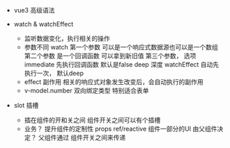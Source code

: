 - vue3 高级语法

- watch & watchEffect
  - 监听数据变化，执行相关的操作
  - 参数不同
    watch 第一个参数 可以是一个响应式数据源也可以是一个数组
    第二个参数 是一个回调函数 可以拿到新旧值
    第三个参数， 选项 immediate 先执行回调函数 默认是false
    deep 深度 
    watchEffect 自动先执行一次， 默认deep
  - effect 副作用 相关的响应式对象发生改变后，会自动执行的副作用
  - v-model.number 双向绑定类型 特别适合表单

- slot 插槽
  - 插在组件的开和关之间
    组件开关之间可以有个插槽
  - 业务？ 提升组件的定制性
    props ref/reactive
    组件一部分的UI 由父组件决定？
    父组件通过 组件开关之间来传递